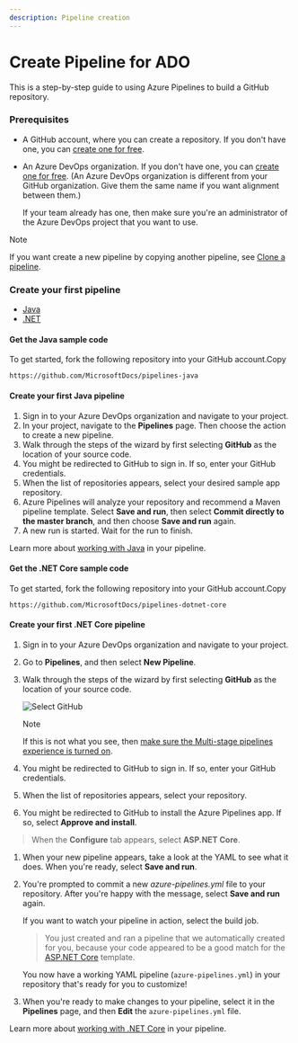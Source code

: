 ```yaml
---
description: Pipeline creation
---
```


# Create Pipeline for ADO

This is a step-by-step guide to using Azure Pipelines to build a GitHub repository.

### Prerequisites <a id="prerequisites"></a>

* A GitHub account, where you can create a repository. If you don't have one, you can [create one for free](https://github.com/).
* An Azure DevOps organization. If you don't have one, you can [create one for free](https://docs.microsoft.com/en-us/azure/devops/pipelines/get-started/pipelines-sign-up?view=azure-devops). \(An Azure DevOps organization is different from your GitHub organization. Give them the same name if you want alignment between them.\)

  If your team already has one, then make sure you're an administrator of the Azure DevOps project that you want to use.

 Note

If you want create a new pipeline by copying another pipeline, see [Clone a pipeline](https://docs.microsoft.com/en-us/azure/devops/pipelines/create-first-pipeline?view=azure-devops&tabs=java%2Cyaml%2Cbrowser%2Ctfs-2018-2#clone-a-pipeline).

### Create your first pipeline <a id="create-your-first-pipeline-1"></a>

* [Java](https://docs.microsoft.com/en-us/azure/devops/pipelines/create-first-pipeline?view=azure-devops&tabs=java%2Cyaml%2Cbrowser%2Ctfs-2018-2#tabpanel_CeZOj-G++Q_java)
* [.NET](https://docs.microsoft.com/en-us/azure/devops/pipelines/create-first-pipeline?view=azure-devops&tabs=java%2Cyaml%2Cbrowser%2Ctfs-2018-2#tabpanel_CeZOj-G++Q_net)

#### Get the Java sample code <a id="get-the-java-sample-code"></a>

To get started, fork the following repository into your GitHub account.Copy

```text
https://github.com/MicrosoftDocs/pipelines-java
```

#### Create your first Java pipeline <a id="create-your-first-java-pipeline"></a>

1. Sign in to your Azure DevOps organization and navigate to your project.
2. In your project, navigate to the **Pipelines** page. Then choose the action to create a new pipeline.
3. Walk through the steps of the wizard by first selecting **GitHub** as the location of your source code.
4. You might be redirected to GitHub to sign in. If so, enter your GitHub credentials.
5. When the list of repositories appears, select your desired sample app repository.
6. Azure Pipelines will analyze your repository and recommend a Maven pipeline template. Select **Save and run**, then select **Commit directly to the master branch**, and then choose **Save and run** again.
7. A new run is started. Wait for the run to finish.

Learn more about [working with Java](https://docs.microsoft.com/en-us/azure/devops/pipelines/ecosystems/java?view=azure-devops) in your pipeline.

#### Get the .NET Core sample code <a id="get-the-net-core-sample-code"></a>

To get started, fork the following repository into your GitHub account.Copy

```text
https://github.com/MicrosoftDocs/pipelines-dotnet-core
```

#### Create your first .NET Core pipeline <a id="create-your-first-net-core-pipeline"></a>

1. Sign in to your Azure DevOps organization and navigate to your project.
2. Go to **Pipelines**, and then select **New Pipeline**.
3. Walk through the steps of the wizard by first selecting **GitHub** as the location of your source code.

   ![Select GitHub](https://docs.microsoft.com/en-us/azure/devops/pipelines/media/get-started-yaml/new-pipeline.png?view=azure-devops)

    Note

   If this is not what you see, then [make sure the Multi-stage pipelines experience is turned on](https://docs.microsoft.com/en-us/azure/devops/project/navigation/preview-features?view=azure-devops).

4. You might be redirected to GitHub to sign in. If so, enter your GitHub credentials.
5. When the list of repositories appears, select your repository.
6. You might be redirected to GitHub to install the Azure Pipelines app. If so, select **Approve and install**.

> When the **Configure** tab appears, select **ASP.NET Core**.

1. When your new pipeline appears, take a look at the YAML to see what it does. When you're ready, select **Save and run**.
2. You're prompted to commit a new _azure-pipelines.yml_ file to your repository. After you're happy with the message, select **Save and run** again.

   If you want to watch your pipeline in action, select the build job.

   > You just created and ran a pipeline that we automatically created for you, because your code appeared to be a good match for the [ASP.NET Core](https://github.com/Microsoft/azure-pipelines-yaml/blob/master/templates/asp.net-core.yml) template.

   You now have a working YAML pipeline \(`azure-pipelines.yml`\) in your repository that's ready for you to customize!

3. When you're ready to make changes to your pipeline, select it in the **Pipelines** page, and then **Edit** the `azure-pipelines.yml` file.

Learn more about [working with .NET Core](https://docs.microsoft.com/en-us/azure/devops/pipelines/ecosystems/dotnet-core?view=azure-devops) in your pipeline.

